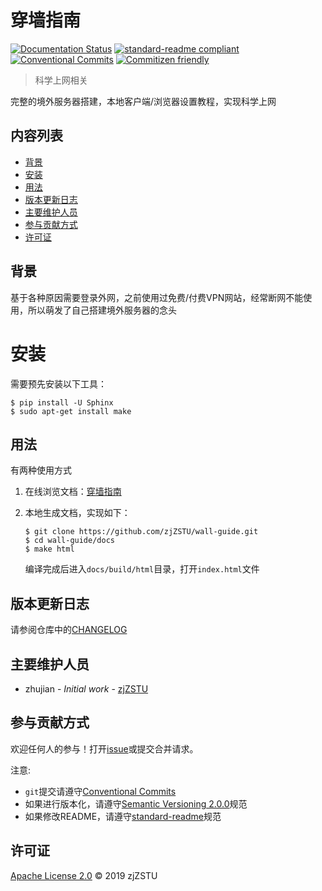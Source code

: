 # 穿墙指南

[![Documentation Status](https://readthedocs.org/projects/wall-guide/badge/?version=latest)](https://wall-guide.readthedocs.io/zh/latest/?badge=latest) [![standard-readme compliant](https://img.shields.io/badge/standard--readme-OK-green.svg?style=flat-square)](https://github.com/RichardLitt/standard-readme) [![Conventional Commits](https://img.shields.io/badge/Conventional%20Commits-1.0.0-yellow.svg)](https://conventionalcommits.org) [![Commitizen friendly](https://img.shields.io/badge/commitizen-friendly-brightgreen.svg)](http://commitizen.github.io/cz-cli/)

> 科学上网相关

完整的境外服务器搭建，本地客户端/浏览器设置教程，实现科学上网

## 内容列表

- [背景](#背景)
- [安装](#安装)
- [用法](#用法)
- [版本更新日志](#版本更新日志)
- [主要维护人员](#主要维护人员)
- [参与贡献方式](#参与贡献方式)
- [许可证](#许可证)

## 背景

基于各种原因需要登录外网，之前使用过免费/付费VPN网站，经常断网不能使用，所以萌发了自己搭建境外服务器的念头

# 安装

需要预先安装以下工具：

```
$ pip install -U Sphinx
$ sudo apt-get install make
```

## 用法

有两种使用方式

1. 在线浏览文档：[穿墙指南](https://wall-guide.readthedocs.io/zh/latest/?badge=latest)

2. 本地生成文档，实现如下：

    ```
    $ git clone https://github.com/zjZSTU/wall-guide.git
    $ cd wall-guide/docs
    $ make html
    ```
    编译完成后进入`docs/build/html`目录，打开`index.html`文件

## 版本更新日志

请参阅仓库中的[CHANGELOG](./CHANGELOG.md)

## 主要维护人员

* zhujian - *Initial work* - [zjZSTU](https://github.com/zjZSTU)

## 参与贡献方式

欢迎任何人的参与！打开[issue](https://github.com/zjZSTU/PyNet/issues)或提交合并请求。

注意:

* `git`提交请遵守[Conventional Commits](https://www.conventionalcommits.org/en/v1.0.0-beta.4/)
* 如果进行版本化，请遵守[Semantic Versioning 2.0.0](https://semver.org)规范
* 如果修改README，请遵守[standard-readme](https://github.com/RichardLitt/standard-readme)规范

## 许可证

[Apache License 2.0](LICENSE) © 2019 zjZSTU
